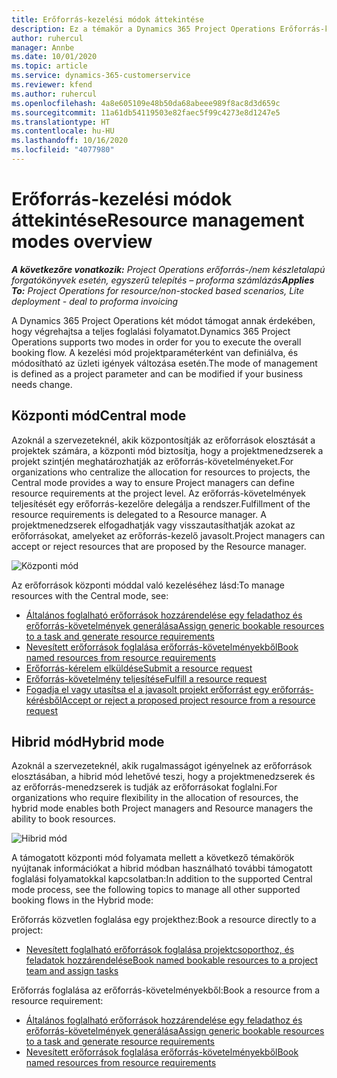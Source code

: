 ```yaml
---
title: Erőforrás-kezelési módok áttekintése
description: Ez a témakör a Dynamics 365 Project Operations Erőforrás-kezelés funkciójával kapcsolatos információkat tartalmaz.
author: ruhercul
manager: Annbe
ms.date: 10/01/2020
ms.topic: article
ms.service: dynamics-365-customerservice
ms.reviewer: kfend
ms.author: ruhercul
ms.openlocfilehash: 4a8e605109e48b50da68abeee989f8ac8d3d659c
ms.sourcegitcommit: 11a61db54119503e82faec5f99c4273e8d1247e5
ms.translationtype: HT
ms.contentlocale: hu-HU
ms.lasthandoff: 10/16/2020
ms.locfileid: "4077980"
---
```

# <a name="resource-management-modes-overview"></a><span data-ttu-id="a4b64-103">Erőforrás-kezelési módok áttekintése</span><span class="sxs-lookup"><span data-stu-id="a4b64-103">Resource management modes overview</span></span>

<span data-ttu-id="a4b64-104">_**A következőre vonatkozik:** Project Operations erőforrás-/nem készletalapú forgatókönyvek esetén, egyszerű telepítés – proforma számlázás_</span><span class="sxs-lookup"><span data-stu-id="a4b64-104">_**Applies To:** Project Operations for resource/non-stocked based scenarios, Lite deployment - deal to proforma invoicing_</span></span>


<span data-ttu-id="a4b64-105">A Dynamics 365 Project Operations két módot támogat annak érdekében, hogy végrehajtsa a teljes foglalási folyamatot.</span><span class="sxs-lookup"><span data-stu-id="a4b64-105">Dynamics 365 Project Operations supports two modes in order for you to execute the overall booking flow.</span></span> <span data-ttu-id="a4b64-106">A kezelési mód projektparaméterként van definiálva, és módosítható az üzleti igények változása esetén.</span><span class="sxs-lookup"><span data-stu-id="a4b64-106">The mode of management is defined as a project parameter and can be modified if your business needs change.</span></span>    

## <a name="central-mode"></a><span data-ttu-id="a4b64-107">Központi mód</span><span class="sxs-lookup"><span data-stu-id="a4b64-107">Central mode</span></span>
<span data-ttu-id="a4b64-108">Azoknál a szervezeteknél, akik központosítják az erőforrások elosztását a projektek számára, a központi mód biztosítja, hogy a projektmenedzserek a projekt szintjén meghatározhatják az erőforrás-követelményeket.</span><span class="sxs-lookup"><span data-stu-id="a4b64-108">For organizations who centralize the allocation for resources to projects, the Central mode provides a way to ensure Project managers can define resource requirements at the project level.</span></span> <span data-ttu-id="a4b64-109">Az erőforrás-követelmények teljesítését egy erőforrás-kezelőre delegálja a rendszer.</span><span class="sxs-lookup"><span data-stu-id="a4b64-109">Fulfillment of the resource requirements is delegated to a Resource manager.</span></span> <span data-ttu-id="a4b64-110">A projektmenedzserek elfogadhatják vagy visszautasíthatják azokat az erőforrásokat, amelyeket az erőforrás-kezelő javasolt.</span><span class="sxs-lookup"><span data-stu-id="a4b64-110">Project managers can accept or reject resources that are proposed by the Resource manager.</span></span>

![Központi mód](./media/resource-management-central.png)

<span data-ttu-id="a4b64-112">Az erőforrások központi móddal való kezeléséhez lásd:</span><span class="sxs-lookup"><span data-stu-id="a4b64-112">To manage resources with the Central mode, see:</span></span>

- [<span data-ttu-id="a4b64-113">Általános foglalható erőforrások hozzárendelése egy feladathoz és erőforrás-követelmények generálása</span><span class="sxs-lookup"><span data-stu-id="a4b64-113">Assign generic bookable resources to a task and generate resource requirements</span></span>](https://docs.microsoft.com/dynamics365/project-service/assign-generic-bookable-resource)
- [<span data-ttu-id="a4b64-114">Nevesített erőforrások foglalása erőforrás-követelményekből</span><span class="sxs-lookup"><span data-stu-id="a4b64-114">Book named resources from resource requirements</span></span>](https://docs.microsoft.com/dynamics365/project-service/book-named-resource)
- [<span data-ttu-id="a4b64-115">Erőforrás-kérelem elküldése</span><span class="sxs-lookup"><span data-stu-id="a4b64-115">Submit a resource request</span></span>](https://docs.microsoft.com/dynamics365/project-service/submit-resource-request)
- [<span data-ttu-id="a4b64-116">Erőforrás-követelmény teljesítése</span><span class="sxs-lookup"><span data-stu-id="a4b64-116">Fulfill a resource request</span></span>](https://docs.microsoft.com/dynamics365/project-service/resource-management-fulfill-requests)
- [<span data-ttu-id="a4b64-117">Fogadja el vagy utasítsa el a javasolt projekt erőforrást egy erőforrás-kérésből</span><span class="sxs-lookup"><span data-stu-id="a4b64-117">Accept or reject a proposed project resource from a resource request</span></span>](https://docs.microsoft.com/dynamics365/project-service/accept-reject-proposed-resource)

## <a name="hybrid-mode"></a><span data-ttu-id="a4b64-118">Hibrid mód</span><span class="sxs-lookup"><span data-stu-id="a4b64-118">Hybrid mode</span></span>
<span data-ttu-id="a4b64-119">Azoknál a szervezeteknél, akik rugalmasságot igényelnek az erőforrások elosztásában, a hibrid mód lehetővé teszi, hogy a projektmenedzserek és az erőforrás-menedzserek is tudják az erőforrásokat foglalni.</span><span class="sxs-lookup"><span data-stu-id="a4b64-119">For organizations who require flexibility in the allocation of resources, the hybrid mode enables both Project managers and Resource managers the ability to book resources.</span></span>

![Hibrid mód](./media/resource-management-hybrid.png)

<span data-ttu-id="a4b64-121">A támogatott központi mód folyamata mellett a következő témakörök nyújtanak információkat a hibrid módban használható további támogatott foglalási folyamatokkal kapcsolatban:</span><span class="sxs-lookup"><span data-stu-id="a4b64-121">In addition to the supported Central mode process, see the following topics to manage all other supported booking flows in the Hybrid mode:</span></span>

<span data-ttu-id="a4b64-122">Erőforrás közvetlen foglalása egy projekthez:</span><span class="sxs-lookup"><span data-stu-id="a4b64-122">Book a resource directly to a project:</span></span>
- [<span data-ttu-id="a4b64-123">Nevesített foglalható erőforrások foglalása projektcsoporthoz, és feladatok hozzárendelése</span><span class="sxs-lookup"><span data-stu-id="a4b64-123">Book named bookable resources to a project team and assign tasks</span></span>](https://docs.microsoft.com/dynamics365/project-service/assign-named-bookable-resource)

<span data-ttu-id="a4b64-124">Erőforrás foglalása az erőforrás-követelményekből:</span><span class="sxs-lookup"><span data-stu-id="a4b64-124">Book a resource from a resource requirement:</span></span>
- [<span data-ttu-id="a4b64-125">Általános foglalható erőforrások hozzárendelése egy feladathoz és erőforrás-követelmények generálása</span><span class="sxs-lookup"><span data-stu-id="a4b64-125">Assign generic bookable resources to a task and generate resource requirements</span></span>](https://docs.microsoft.com/dynamics365/project-service/assign-generic-bookable-resource)
- [<span data-ttu-id="a4b64-126">Nevesített erőforrások foglalása erőforrás-követelményekből</span><span class="sxs-lookup"><span data-stu-id="a4b64-126">Book named resources from resource requirements</span></span>](https://docs.microsoft.com/dynamics365/project-service/book-named-resource)
